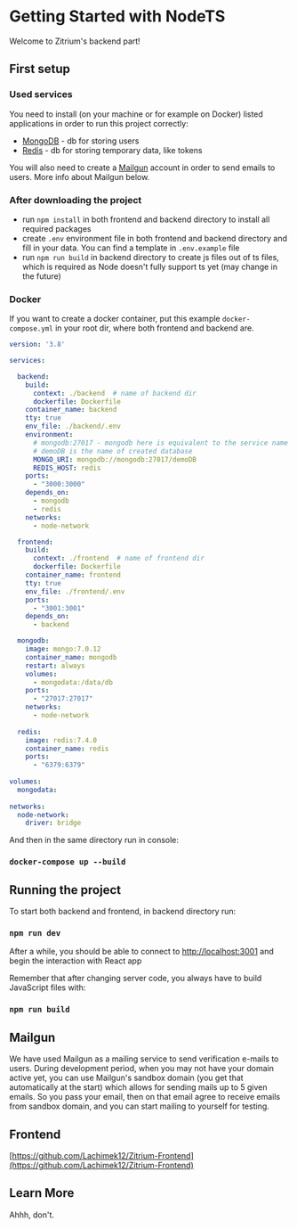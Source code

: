 # Getting Started with NodeTS

Welcome to Zitrium's backend part!

## First setup

### Used services

You need to install (on your machine or for example on Docker) listed applications in order to run this project correctly:

- [MongoDB](https://www.mongodb.com/) - db for storing users
- [Redis](https://redis.io/) - db for storing temporary data, like tokens

You will also need to create a [Mailgun](https://www.mailgun.com/) account in order to send emails to users. More info about Mailgun below.

### After downloading the project

- run `npm install` in both frontend and backend directory to install all required packages
- create `.env` environment file in both frontend and backend directory and fill in your data. You can find a template in `.env.example` file
- run `npm run build` in backend directory to create js files out of ts files, which is required as Node doesn't fully support ts yet (may change in the future)

### Docker

If you want to create a docker container, put this example `docker-compose.yml` in your root dir, where both frontend and backend are.

```yaml
version: '3.8'

services: 

  backend:
    build: 
      context: ./backend  # name of backend dir
      dockerfile: Dockerfile
    container_name: backend
    tty: true
    env_file: ./backend/.env
    environment:
      # mongodb:27017 - mongodb here is equivalent to the service name for db
      # demoDB is the name of created database
      MONGO_URI: mongodb://mongodb:27017/demoDB
      REDIS_HOST: redis
    ports: 
      - "3000:3000"
    depends_on:
      - mongodb
      - redis
    networks:
      - node-network

  frontend:
    build: 
      context: ./frontend  # name of frontend dir
      dockerfile: Dockerfile
    container_name: frontend
    tty: true
    env_file: ./frontend/.env
    ports: 
      - "3001:3001"
    depends_on:
      - backend

  mongodb:
    image: mongo:7.0.12
    container_name: mongodb
    restart: always
    volumes:
      - mongodata:/data/db
    ports: 
      - "27017:27017"
    networks: 
      - node-network
      
  redis:
    image: redis:7.4.0
    container_name: redis
    ports:
      - "6379:6379"
  
volumes:
  mongodata:
  
networks: 
  node-network:
    driver: bridge
```

And then in the same directory run in console:

### `docker-compose up --build`

## Running the project

To start both backend and frontend, in backend directory run:

### `npm run dev`

After a while, you should be able to connect to [http://localhost:3001](http://localhost:3001) and begin the interaction with React app

Remember that after changing server code, you always have to build JavaScript files with:

### `npm run build`

## Mailgun

We have used Mailgun as a mailing service to send verification e-mails to users. During development period, when you may not have your domain active yet, you can use Mailgun's sandbox domain (you get that automatically at the start) which allows for sending mails up to 5 given emails. So you pass your email, then on that email agree to receive emails from sandbox domain, and you can start mailing to yourself for testing.

## Frontend

[https://github.com/Lachimek12/Zitrium-Frontend](https://github.com/Lachimek12/Zitrium-Frontend)

## Learn More

Ahhh, don't.
